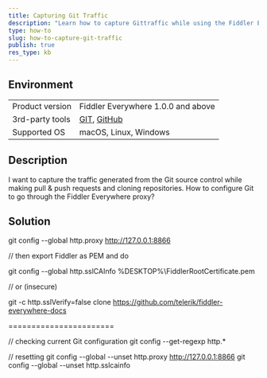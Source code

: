 ```yaml
---
title: Capturing Git Traffic
description: "Learn how to capture Gittraffic while using the Fiddler Everywhere web-debugging tool."
type: how-to
slug: how-to-capture-git-traffic
publish: true
res_type: kb
---
```



## Environment

|   |   |
|---|---|
| Product version | Fiddler Everywhere 1.0.0 and above  |
| 3rd-party tools | [GIT](https://git-scm.com/), [GitHub](https://github.com/) |
| Supported OS | macOS, Linux, Windows |


## Description

I want to capture the traffic generated from the Git source control while making pull & push requests and cloning repositories. How to configure Git to go through the Fiddler Everywhere proxy?


## Solution

git config --global http.proxy http://127.0.0.1:8866 

// then export Fiddler as PEM and do

git config --global http.sslCAInfo %DESKTOP%\FiddlerRootCertificate.pem

// or (insecure)

git -c http.sslVerify=false clone https://github.com/telerik/fiddler-everywhere-docs

=======================

// checking current Git configuration
git config --get-regexp http.* 

// resetting
git config --global --unset http.proxy http://127.0.0.1:8866
git config --global --unset http.sslcainfo